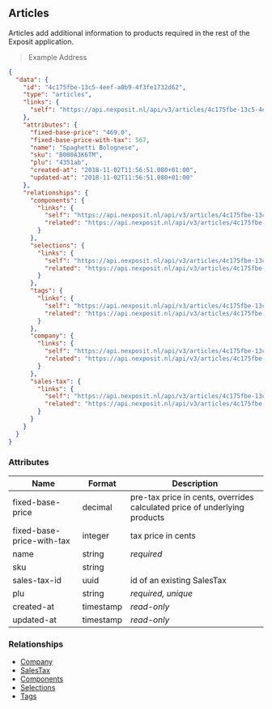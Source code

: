 ## Articles

Articles add additional information to products required in the rest of the Exposit application.

> Example Address

```json
{
  "data": {
    "id": "4c175fbe-13c5-4eef-a0b9-4f3fe1732d62",
    "type": "articles",
    "links": {
      "self": "https://api.nexposit.nl/api/v3/articles/4c175fbe-13c5-4eef-a0b9-4f3fe1732d62"
    },
    "attributes": {
      "fixed-base-price": "469.0",
      "fixed-base-price-with-tax": 567,
      "name": "Spaghetti Bolognese",
      "sku": "B000A3K6TM",
      "plu": "4351ab",
      "created-at": "2018-11-02T11:56:51.080+01:00",
      "updated-at": "2018-11-02T11:56:51.080+01:00"
    },
    "relationships": {
      "components": {
        "links": {
          "self": "https://api.nexposit.nl/api/v3/articles/4c175fbe-13c5-4eef-a0b9-4f3fe1732d62/relationships/components",
          "related": "https://api.nexposit.nl/api/v3/articles/4c175fbe-13c5-4eef-a0b9-4f3fe1732d62/components"
        }
      },
      "selections": {
        "links": {
          "self": "https://api.nexposit.nl/api/v3/articles/4c175fbe-13c5-4eef-a0b9-4f3fe1732d62/relationships/selections",
          "related": "https://api.nexposit.nl/api/v3/articles/4c175fbe-13c5-4eef-a0b9-4f3fe1732d62/selections"
        }
      },
      "tags": {
        "links": {
          "self": "https://api.nexposit.nl/api/v3/articles/4c175fbe-13c5-4eef-a0b9-4f3fe1732d62/relationships/tags",
          "related": "https://api.nexposit.nl/api/v3/articles/4c175fbe-13c5-4eef-a0b9-4f3fe1732d62/tags"
        }
      },
      "company": {
        "links": {
          "self": "https://api.nexposit.nl/api/v3/articles/4c175fbe-13c5-4eef-a0b9-4f3fe1732d62/relationships/company",
          "related": "https://api.nexposit.nl/api/v3/articles/4c175fbe-13c5-4eef-a0b9-4f3fe1732d62/company"
        }
      },
      "sales-tax": {
        "links": {
          "self": "https://api.nexposit.nl/api/v3/articles/4c175fbe-13c5-4eef-a0b9-4f3fe1732d62/relationships/sales-tax",
          "related": "https://api.nexposit.nl/api/v3/articles/4c175fbe-13c5-4eef-a0b9-4f3fe1732d62/sales-tax"
        }
      }
    }
  }
}
```

### Attributes

| Name                        | Format    |  Description        |
| --------------------------- | --------- | ------------------- |
| fixed-base-price            | decimal   |  pre-tax price in cents, overrides calculated price of underlying products
| fixed-base-price-with-tax   | integer   |  tax price in cents
| name                        | string    | *required*
| sku                         | string    |
| sales-tax-id                | uuid      | id of an existing SalesTax
| plu                         | string    | *required, unique*
| created-at                  | timestamp | *read-only*
| updated-at                  | timestamp | *read-only*

### Relationships

* [Company](#companies)
* [SalesTax](#salestaxes)
* [Components](#components)
* [Selections](#selections)
* [Tags](#tags)

